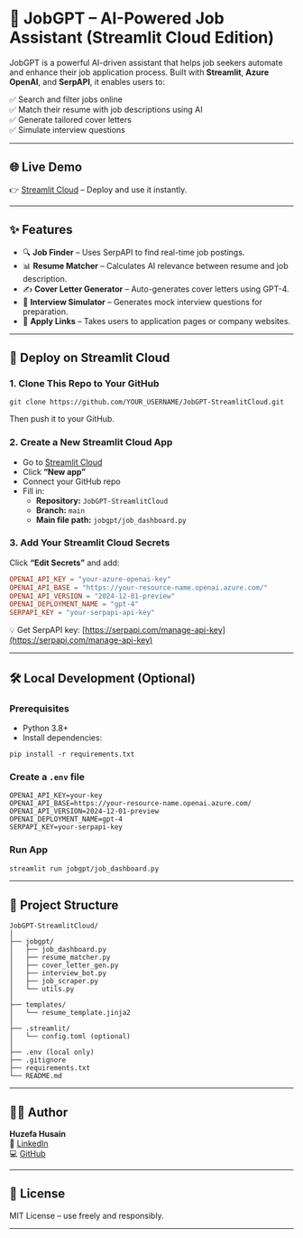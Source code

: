 # 💼 JobGPT – AI-Powered Job Assistant (Streamlit Cloud Edition)

JobGPT is a powerful AI-driven assistant that helps job seekers automate and enhance their job application process. Built with **Streamlit**, **Azure OpenAI**, and **SerpAPI**, it enables users to:

✅ Search and filter jobs online  
✅ Match their resume with job descriptions using AI  
✅ Generate tailored cover letters  
✅ Simulate interview questions

---

## 🌐 Live Demo

👉 [Streamlit Cloud](https://streamlit.io/cloud) – Deploy and use it instantly.

---

## ✨ Features

- 🔍 **Job Finder** – Uses SerpAPI to find real-time job postings.
- 📊 **Resume Matcher** – Calculates AI relevance between resume and job description.
- ✍️ **Cover Letter Generator** – Auto-generates cover letters using GPT-4.
- 🎤 **Interview Simulator** – Generates mock interview questions for preparation.
- 🔗 **Apply Links** – Takes users to application pages or company websites.

---

## 🚀 Deploy on Streamlit Cloud

### 1. Clone This Repo to Your GitHub

```
git clone https://github.com/YOUR_USERNAME/JobGPT-StreamlitCloud.git
```

Then push it to your GitHub.

### 2. Create a New Streamlit Cloud App

- Go to [Streamlit Cloud](https://streamlit.io/cloud)
- Click **“New app”**
- Connect your GitHub repo
- Fill in:
  - **Repository:** `JobGPT-StreamlitCloud`
  - **Branch:** `main`
  - **Main file path:** `jobgpt/job_dashboard.py`

### 3. Add Your Streamlit Cloud Secrets

Click **“Edit Secrets”** and add:

```toml
OPENAI_API_KEY = "your-azure-openai-key"
OPENAI_API_BASE = "https://your-resource-name.openai.azure.com/"
OPENAI_API_VERSION = "2024-12-01-preview"
OPENAI_DEPLOYMENT_NAME = "gpt-4"
SERPAPI_KEY = "your-serpapi-api-key"
```

💡 Get SerpAPI key: [https://serpapi.com/manage-api-key](https://serpapi.com/manage-api-key)

---

## 🛠️ Local Development (Optional)

### Prerequisites

- Python 3.8+
- Install dependencies:

```
pip install -r requirements.txt
```

### Create a `.env` file

```env
OPENAI_API_KEY=your-key
OPENAI_API_BASE=https://your-resource-name.openai.azure.com/
OPENAI_API_VERSION=2024-12-01-preview
OPENAI_DEPLOYMENT_NAME=gpt-4
SERPAPI_KEY=your-serpapi-key
```

### Run App

```bash
streamlit run jobgpt/job_dashboard.py
```

---

## 📂 Project Structure

```
JobGPT-StreamlitCloud/
│
├── jobgpt/
│   ├── job_dashboard.py
│   ├── resume_matcher.py
│   ├── cover_letter_gen.py
│   ├── interview_bot.py
│   ├── job_scraper.py
│   └── utils.py
│
├── templates/
│   └── resume_template.jinja2
│
├── .streamlit/
│   └── config.toml (optional)
│
├── .env (local only)
├── .gitignore
├── requirements.txt
└── README.md
```

---

## 👨‍💻 Author

**Huzefa Husain**  
🔗 [LinkedIn](https://linkedin.com/in/huzefaaa)  
💻 [GitHub](https://github.com/Huzefaaa2)

---

## 📄 License

MIT License – use freely and responsibly.

---